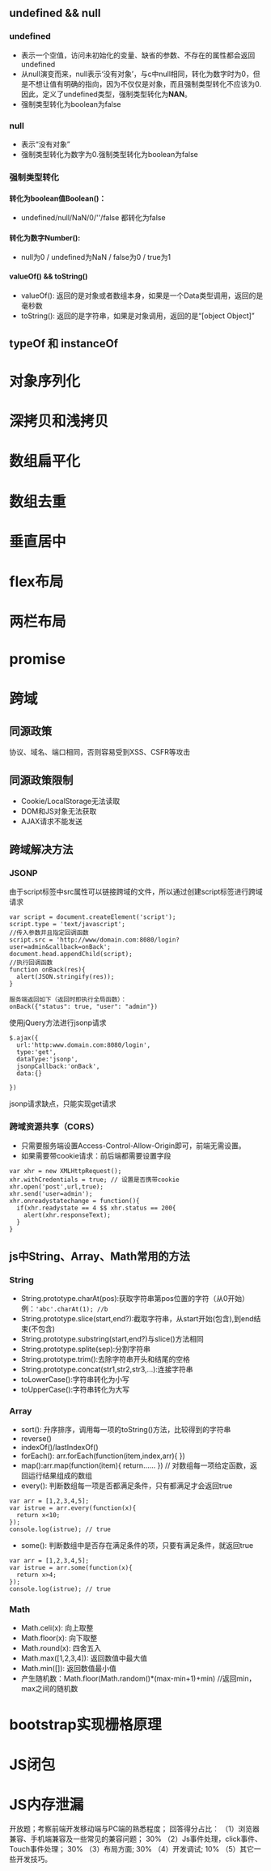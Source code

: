 ## undefined && null
### undefined
* 表示一个空值，访问未初始化的变量、缺省的参数、不存在的属性都会返回undefined
* 从null演变而来，null表示‘没有对象’，与c中null相同，转化为数字时为0，但是不想让值有明确的指向，因为不仅仅是对象，而且强制类型转化不应该为0.因此，定义了undefined类型，强制类型转化为**NAN**。
* 强制类型转化为boolean为false
### null
* 表示“没有对象”
* 强制类型转化为数字为0.强制类型转化为boolean为false
### 强制类型转化
#### 转化为boolean值Boolean()：
 * undefined/null/NaN/0/''/false 都转化为false
#### 转化为数字Number():
* null为0 / undefined为NaN / false为0 / true为1 
#### valueOf() && toString()
* valueOf(): 返回的是对象或者数组本身，如果是一个Data类型调用，返回的是毫秒数
* toString(): 返回的是字符串，如果是对象调用，返回的是“[object Object]”

## typeOf 和 instanceOf
# 对象序列化

# 深拷贝和浅拷贝

# 数组扁平化

# 数组去重

# 垂直居中

# flex布局

# 两栏布局

# promise

# 跨域
## 同源政策
协议、域名、端口相同，否则容易受到XSS、CSFR等攻击
## 同源政策限制
* Cookie/LocalStorage无法读取
* DOM和JS对象无法获取
* AJAX请求不能发送
## 跨域解决方法
### JSONP
由于script标签中src属性可以链接跨域的文件，所以通过创建script标签进行跨域请求
```
var script = document.createElement('script');
script.type = 'text/javascript';
//传入参数并且指定回调函数
script.src = 'http://www/domain.com:8080/login?user=admin&callback=onBack';
document.head.appendChild(script);
//执行回调函数
function onBack(res){
  alert(JSON.stringify(res));
}

服务端返回如下（返回时即执行全局函数）：
onBack({"status": true, "user": "admin"})
```
使用jQuery方法进行jsonp请求
```
$.ajax({
  url:'http:www.domain.com:8080/login',
  type:'get',
  dataType:'jsonp',
  jsonpCallback:'onBack',
  data:{}
  
})
```
jsonp请求缺点，只能实现get请求

### 跨域资源共享（CORS）
* 只需要服务端设置Access-Control-Allow-Origin即可，前端无需设置。
* 如果需要带cookie请求：前后端都需要设置字段
```
var xhr = new XMLHttpRequest();
xhr.withCredentials = true; // 设置是否携带cookie
xhr.open('post',url,true);
xhr.send('user=admin');
xhr.onreadystatechange = function(){
  if(xhr.readystate == 4 $$ xhr.status == 200{
    alert(xhr.responseText);
  }
}
```


## js中String、Array、Math常用的方法
### String
* String.prototype.charAt(pos):获取字符串第pos位置的字符（从0开始） 例：`'abc'.charAt(1); //b`
* String.prototype.slice(start,end?):截取字符串，从start开始(包含),到end结束(不包含)
* String.prototype.substring(start,end?)与slice()方法相同
* String.prototype.splite(sep):分割字符串
* String.prototype.trim():去除字符串开头和结尾的空格
* String.prototype.concat(str1,str2,str3,...):连接字符串
* toLowerCase():字符串转化为小写
* toUpperCase():字符串转化为大写

### Array
* sort(): 升序排序，调用每一项的toString()方法，比较得到的字符串
* reverse()
* indexOf()/lastIndexOf()
* forEach(): arr.forEach(function(item,index,arr){ })
* map():arr.map(function(item){ return...... }) // 对数组每一项给定函数，返回运行结果组成的数组
* every(): 判断数组每一项是否都满足条件，只有都满足才会返回true
```
var arr = [1,2,3,4,5];
var istrue = arr.every(function(x){
  return x<10;
});
console.log(istrue); // true
```
* some(): 判断数组中是否存在满足条件的项，只要有满足条件，就返回true
```
var arr = [1,2,3,4,5];
var istrue = arr.some(function(x){
  return x>4;
});
console.log(istrue); // true
```
### Math
* Math.celi(x): 向上取整
* Math.floor(x): 向下取整
* Math.round(x): 四舍五入
* Math.max([1,2,3,4]): 返回数值中最大值
* Math.min([]): 返回数值最小值
* 产生随机数：Math.floor(Math.random()*(max-min+1)+min) //返回min，max之间的随机数

# bootstrap实现栅格原理

# JS闭包

# JS内存泄漏

开放题；考察前端开发移动端与PC端的熟悉程度；
回答得分占比：
（1）浏览器兼容、手机端兼容及一些常见的兼容问题； 30%
（2）Js事件处理，click事件、Touch事件处理； 30%
（3）布局方面; 30%
（4）开发调试; 10%
（5）其它一些开发技巧。
